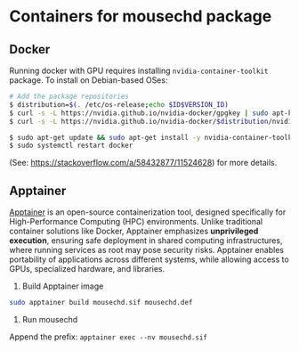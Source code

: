 # Containers for mousechd package

## Docker

Running docker with GPU requires installing `nvidia-container-toolkit` package. To install on Debian-based OSes:
```bash
# Add the package repositories
$ distribution=$(. /etc/os-release;echo $ID$VERSION_ID)
$ curl -s -L https://nvidia.github.io/nvidia-docker/gpgkey | sudo apt-key add -
$ curl -s -L https://nvidia.github.io/nvidia-docker/$distribution/nvidia-docker.list | sudo tee /etc/apt/sources.list.d/nvidia-docker.list

$ sudo apt-get update && sudo apt-get install -y nvidia-container-toolkit
$ sudo systemctl restart docker
```
(See: https://stackoverflow.com/a/58432877/11524628) for more details.

## Apptainer
[Apptainer](https://apptainer.org/) is an open-source containerization tool, designed specifically for High-Performance Computing (HPC) environments. Unlike traditional container solutions like Docker, Apptainer emphasizes **unprivileged execution**, ensuring safe deployment in shared computing infrastructures, where running services as root may pose security risks. Apptainer enables portability of applications across different systems, while allowing access to GPUs, specialized hardware, and libraries.

1. Build Apptainer image
```bash
sudo apptainer build mousechd.sif mousechd.def
```

1. Run mousechd

Append the prefix: `apptainer exec --nv mousechd.sif `